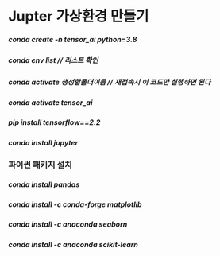 # Jupter 가상환경 만들기

##### conda create -n tensor_ai python=3.8

##### conda env list        // 리스트 확인

##### conda activate 생성할폴더이름     // 재접속시 이 코드만 실행하면 된다
##### conda activate tensor_ai

##### pip install tensorflow==2.2

##### conda install jupyter



### 파이썬 패키지 설치
##### conda install pandas

##### conda install -c conda-forge matplotlib

##### conda install -c anaconda seaborn

##### conda install -c anaconda scikit-learn